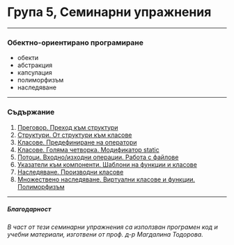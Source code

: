 # Група 5, Семинарни упражнения
---
### Обектно-ориентирано програмиране
- обекти
- абстракция
- капсулация
- полиморфизъм
- наследяване
---
### Съдържание
1. [Преговор. Преход към структури](./ex01)
2. [Структури. От структури към класове](./ex02)
3. [Класове. Предефиниране на оператори](./ex03)
4. [Класове. Голяма четворка. Модификатор static](./ex04)
5. [Потоци. Входно/изходни операции. Работа с файлове](./ex05)
6. [Указатели към компоненти. Шаблони на функции и класове](./ex06)
7. [Наследяване. Производни класове](./ex07)
8. [Множествено наследяване. Виртуални класове и функции. Полиморфизъм](./ex08)
---
##### Благодарност
###### В част от тези семинарни упражнения са използван програмен код и учебни материали, изготвени от проф. д-р Магдалина Тодорова.